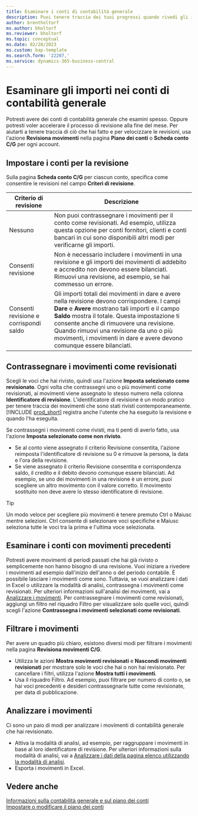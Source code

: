 ```yaml
---
title: Esaminare i conti di contabilità generale
description: Puoi tenere traccia dei tuoi progressi quando rivedi gli importi nei conti di contabilità generale.
author: brentholtorf
ms.author: bholtorf
ms.reviewer: bholtorf
ms.topic: conceptual
ms.date: 02/28/2023
ms.custom: bap-template
ms.search.form: '22207,'
ms.service: dynamics-365-business-central
---
```


# Esaminare gli importi nei conti di contabilità generale

Potresti avere dei conti di contabilità generale che esamini spesso. Oppure potresti voler accelerare il processo di revisione alla fine del mese. Per aiutarti a tenere traccia di ciò che hai fatto e per velocizzare le revisioni, usa l'azione **Revisiona movimenti** nella pagina **Piano dei conti** o **Scheda conto C/G** per ogni account. 

## Impostare i conti per la revisione

Sulla pagina **Scheda conto C/G** per ciascun conto, specifica come consentire le revisioni nel campo **Criteri di revisione**.

|Criterio di revisione  |Descrizione  |
|---------|---------|
|Nessuno     | Non puoi contrassegnare i movimenti per il conto come revisionati. Ad esempio, utilizza questa opzione per conti fornitori, clienti e conti bancari in cui sono disponibili altri modi per verificarne gli importi.        |
|Consenti revisione     | Non è necessario includere i movimenti in una revisione e gli importi dei movimenti di addebito e accredito non devono essere bilanciati. Rimuovi una revisione, ad esempio, se hai commesso un errore.        |
|Consenti revisione e corrispondi saldo     | Gli importi totali dei movimenti in dare e avere nella revisione devono corrispondere. I campi **Dare** e **Avere** mostrano tali importi e il campo **Saldo** mostra il totale. Questa impostazione ti consente anche di rimuovere una revisione. Quando rimuovi una revisione da uno o più movimenti, i movimenti in dare e avere devono comunque essere bilanciati.        |

## Contrassegnare i movimenti come revisionati

Scegli le voci che hai rivisto, quindi usa l'azione **Imposta selezionato come revisionato**. Ogni volta che contrassegni uno o più movimenti come revisionati, ai movimenti viene assegnato lo stesso numero nella colonna **Identificatore di revisione**. L'identificatore di revisione è un modo pratico per tenere traccia dei movimenti che sono stati rivisti contemporaneamente. [!INCLUDE [prod_short](includes/prod_short.md)] registra anche l'utente che ha eseguito la revisione e quando l'ha eseguita.

Se contrassegni i movimenti come rivisti, ma ti penti di averlo fatto, usa l'azione **Imposta selezionato come non rivisto**.

* Se al conto viene assegnato il criterio Revisione consentita, l'azione reimposta l'identificatore di revisione su 0 e rimuove la persona, la data e l'ora della revisione. 
* Se viene assegnato il criterio Revisione consentita e corrispondenza saldo, il credito e il debito devono comunque essere bilanciati. Ad esempio, se uno dei movimenti in una revisione è un errore, puoi scegliere un altro movimento con il valore corretto. Il movimento sostituito non deve avere lo stesso identificatore di revisione.

> [!TIP]
> Un modo veloce per scegliere più movimenti è tenere premuto Ctrl o Maiusc mentre selezioni. Ctrl consente di selezionare voci specifiche e Maiusc seleziona tutte le voci tra la prima e l'ultima voce selezionata.

## Esaminare i conti con movimenti precedenti

Potresti avere movimenti di periodi passati che hai già rivisto o semplicemente non hanno bisogno di una revisione. Vuoi iniziare a rivedere i movimenti ad esempio dall'inizio dell'anno o del periodo contabile. È possibile lasciare i movimenti come sono. Tuttavia, se vuoi analizzare i dati in Excel o utilizzare la modalità di analisi, contrassegna i movimenti come revisionati. Per ulteriori informazioni sull'analisi dei movimenti, vai a [Analizzare i movimenti](#analyze-entries). Per contrassegnare i movimenti come revisionati, aggiungi un filtro nel riquadro Filtro per visualizzare solo quelle voci, quindi scegli l'azione **Contrassegna i movimenti selezionati come revisionati**.

## Filtrare i movimenti

Per avere un quadro più chiaro, esistono diversi modi per filtrare i movimenti nella pagina **Revisiona movimenti C/G**.

* Utilizza le azioni **Mostra movimenti revisionati** e **Nascondi movimenti revisionati** per mostrare solo le voci che hai o non hai revisionato. Per cancellare i filtri, utilizza l'azione **Mostra tutti i movimenti**.
* Usa il riquadro Filtro. Ad esempio, puoi filtrare per numero di conto o, se hai voci precedenti e desideri contrassegnarle tutte come revisionate, per data di pubblicazione.

## Analizzare i movimenti

Ci sono un paio di modi per analizzare i movimenti di contabilità generale che hai revisionato.

* Attiva la modalità di analisi, ad esempio, per raggruppare i movimenti in base al loro identificatore di revisione. Per ulteriori informazioni sulla modalità di analisi, vai a [Analizzare i dati della pagina elenco utilizzando la modalità di analisi](analysis-mode.md).
* Esporta i movimenti in Excel.

## Vedere anche

[Informazioni sulla contabilità generale e sul piano dei conti](finance-general-ledger.md)  
[Impostare o modificare il piano dei conti](finance-setup-chart-accounts.md)  
